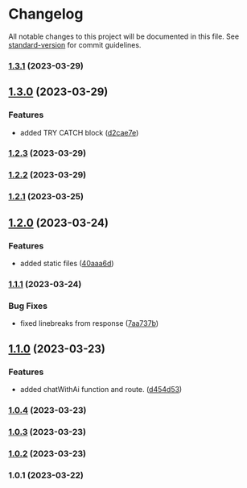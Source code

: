 # Changelog

All notable changes to this project will be documented in this file. See [standard-version](https://github.com/conventional-changelog/standard-version) for commit guidelines.

### [1.3.1](https://github.com/actuallyzefe/aiChat/compare/v1.3.0...v1.3.1) (2023-03-29)

## [1.3.0](https://github.com/actuallyzefe/aiChat/compare/v1.2.3...v1.3.0) (2023-03-29)


### Features

* added TRY CATCH block ([d2cae7e](https://github.com/actuallyzefe/aiChat/commit/d2cae7e099713b1c3cea05848598b6297bf8d615))

### [1.2.3](https://github.com/actuallyzefe/aiChat/compare/v1.2.2...v1.2.3) (2023-03-29)

### [1.2.2](https://github.com/actuallyzefe/aiChat/compare/v1.2.1...v1.2.2) (2023-03-29)

### [1.2.1](https://github.com/actuallyzefe/aiChat/compare/v1.2.0...v1.2.1) (2023-03-25)

## [1.2.0](https://github.com/actuallyzefe/aiChat/compare/v1.1.1...v1.2.0) (2023-03-24)


### Features

* added static files ([40aaa6d](https://github.com/actuallyzefe/aiChat/commit/40aaa6d4dd2424dd2e1e84aab559a50b970adf22))

### [1.1.1](https://github.com/actuallyzefe/aiChat/compare/v1.1.0...v1.1.1) (2023-03-24)


### Bug Fixes

* fixed linebreaks from response ([7aa737b](https://github.com/actuallyzefe/aiChat/commit/7aa737b4391df56d89d93e2826e35503b2c25438))

## [1.1.0](https://github.com/actuallyzefe/aiChat/compare/v1.0.4...v1.1.0) (2023-03-23)


### Features

* added chatWithAi function and route. ([d454d53](https://github.com/actuallyzefe/aiChat/commit/d454d53f3ad372e4b0c9c503a538d6288e1a3e55))

### [1.0.4](https://github.com/actuallyzefe/aiChat/compare/v1.0.3...v1.0.4) (2023-03-23)

### [1.0.3](https://github.com/actuallyzefe/aiChat/compare/v1.0.2...v1.0.3) (2023-03-23)

### [1.0.2](https://github.com/actuallyzefe/aiChat/compare/v1.0.1...v1.0.2) (2023-03-23)

### 1.0.1 (2023-03-22)
